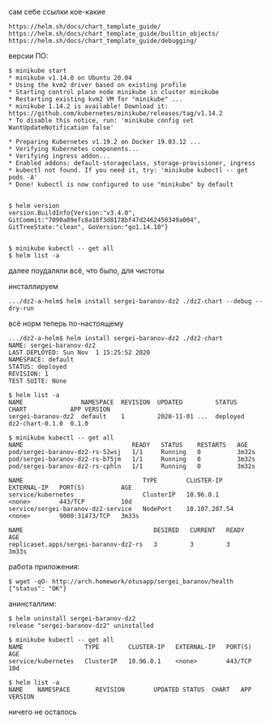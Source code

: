 сам себе ссылки кое-какие

    https://helm.sh/docs/chart_template_guide/
    https://helm.sh/docs/chart_template_guide/builtin_objects/
    https://helm.sh/docs/chart_template_guide/debugging/

версии ПО:

    $ minikube start
    * minikube v1.14.0 on Ubuntu 20.04
    * Using the kvm2 driver based on existing profile
    * Starting control plane node minikube in cluster minikube
    * Restarting existing kvm2 VM for "minikube" ...
    * minikube 1.14.2 is available! Download it: https://github.com/kubernetes/minikube/releases/tag/v1.14.2
    * To disable this notice, run: 'minikube config set WantUpdateNotification false'

    * Preparing Kubernetes v1.19.2 on Docker 19.03.12 ...
    * Verifying Kubernetes components...
    * Verifying ingress addon...
    * Enabled addons: default-storageclass, storage-provisioner, ingress
    * kubectl not found. If you need it, try: 'minikube kubectl -- get pods -A'
    * Done! kubectl is now configured to use "minikube" by default


    $ helm version
    version.BuildInfo{Version:"v3.4.0", GitCommit:"7090a89efc8a18f3d8178bf47d2462450349a004", GitTreeState:"clean", GoVersion:"go1.14.10"}


    $ minikube kubectl -- get all
    $ helm list -a

далее поудаляли всё, что было, для чистоты

инсталлируем

    .../dz2-a-helm$ helm install sergei-baranov-dz2 ./dz2-chart --debug --dry-run


всё норм
теперь по-настоящему

    .../dz2-a-helm$ helm install sergei-baranov-dz2 ./dz2-chart
    NAME: sergei-baranov-dz2
    LAST DEPLOYED: Sun Nov  1 15:25:52 2020
    NAMESPACE: default
    STATUS: deployed
    REVISION: 1
    TEST SUITE: None

    $ helm list -a
    NAME                NAMESPACE  REVISION  UPDATED         STATUS    CHART            APP VERSION
    sergei-baranov-dz2  default    1         2020-11-01 ...  deployed  dz2-chart-0.1.0  0.1.0

    $ minikube kubectl -- get all
    NAME                              READY   STATUS    RESTARTS   AGE
    pod/sergei-baranov-dz2-rs-52wsj   1/1     Running   0          3m32s
    pod/sergei-baranov-dz2-rs-b75jm   1/1     Running   0          3m32s
    pod/sergei-baranov-dz2-rs-cphln   1/1     Running   0          3m32s

    NAME                                 TYPE        CLUSTER-IP      EXTERNAL-IP   PORT(S)          AGE
    service/kubernetes                   ClusterIP   10.96.0.1       <none>        443/TCP          10d
    service/sergei-baranov-dz2-service   NodePort    10.107.207.54   <none>        9000:31473/TCP   3m33s

    NAME                                    DESIRED   CURRENT   READY   AGE
    replicaset.apps/sergei-baranov-dz2-rs   3         3         3       3m33s

работа приложения:

    $ wget -qO- http://arch.homework/otusapp/sergei_baranov/health
    {"status": "OK"}

анинсталлим:

    $ helm uninstall sergei-baranov-dz2
    release "sergei-baranov-dz2" uninstalled

    $ minikube kubectl -- get all
    NAME                 TYPE        CLUSTER-IP   EXTERNAL-IP   PORT(S)   AGE
    service/kubernetes   ClusterIP   10.96.0.1    <none>        443/TCP   10d

    $ helm list -a
    NAME    NAMESPACE       REVISION        UPDATED STATUS  CHART   APP VERSION

ничего не осталось